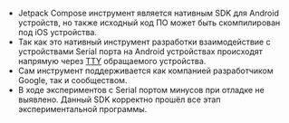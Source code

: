 - Jetpack Compose инструмент является нативным SDK для Android устройств, но также исходный код ПО может быть скомпилирован под iOS устройства.
- Так как это нативный инструмент разработки взаимодействие с устройствами Serial порта на Android устройствах происходят напрямую через [TTY](https://itsfoss.com/what-is-tty-in-linux/) обращаемого устройства.
- Сам инструмент поддерживается как компанией разработчиком Google, так и сообществом.
- В ходе экспериментов с Serial портом минусов при отладке не выявлено. Данный SDK корректно прошёл все этап экспериментальной программы.